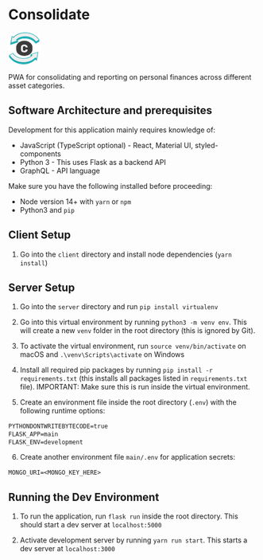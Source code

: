 # Consolidate

![logo](https://raw.githubusercontent.com/Ray-F/consolidate/master/docs/assets/consolidate_logo_64.png)

PWA for consolidating and reporting on personal finances across different asset categories.



## Software Architecture and prerequisites

Development for this application mainly requires knowledge of:
- JavaScript (TypeScript optional) - React, Material UI, styled-components 
- Python 3 - This uses Flask as a backend API
- GraphQL - API language

Make sure you have the following installed before proceeding:

- Node version 14+ with `yarn` or `npm`
- Python3 and `pip`

## Client Setup

1. Go into the `client` directory and install node dependencies (`yarn install`)

## Server Setup

1. Go into the `server` directory and run `pip install virtualenv`

2. Go into this virtual environment by running `python3 -m venv env`. This will create a new `venv` folder in the 
   root directory (this is ignored by Git).
   
3. To activate the virtual environment, run `source venv/bin/activate` on macOS and `.\venv\Scripts\activate` on Windows
   
4. Install all required pip packages by running `pip install -r requirements.txt` 
   (this installs all packages listed in `requirements.txt` file). IMPORTANT: Make sure this is run inside the virtual
   environment.
   
5. Create an environment file inside the root directory (`.env`) with the following runtime options:

```
PYTHONDONTWRITEBYTECODE=true
FLASK_APP=main
FLASK_ENV=development
```

6. Create another environment file `main/.env` for application secrets:

```
MONGO_URI=<MONGO_KEY_HERE>
```

## Running the Dev Environment

1. To run the application, run `flask run` inside the root directory. This should start a dev server at `localhost:5000`

2. Activate development server by running `yarn run start`. This starts a dev server at `localhost:3000`

